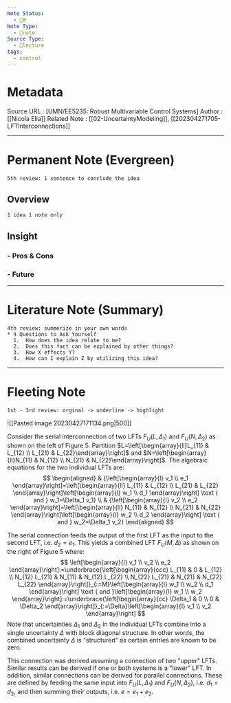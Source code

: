 ```yaml
---
Note Status:
  - 🌱0
Note Type:
  - 📄note
Source Type:
  - 🏫lecture
tags:
  - control
---
```

# Metadata
Source URL       : [UMN/EE5235: Robust Multivariable Control Systems]
Author              : [[Nicola Elia]]
Related Note     : [[02-UncertaintyModeling]], [[202304271705-LFTInterconnections]]


---

# Permanent Note (Evergreen)
	5th review: 1 sentence to conclude the idea
## Overview
	1 idea 1 note only


## Insight
### - Pros & Cons


### - Future


---

# Literature Note (Summary)
	4th review: summerize in your own words
	* 4 Questions to Ask Yourself
	  1.  How does the idea relate to me?
	  2.  Does this fact can be explained by other things?
	  3.  How X effects Y?
	  4.  How can I explain Z by utilizing this idea?


---

# Fleeting Note 
	1st - 3rd review: orginal -> underline -> highlight

![[Pasted image 20230427171134.png|500]]

Consider the serial interconnection of two LFTs $F_U\left(L, \Delta_1\right)$ and $F_U\left(N, \Delta_2\right)$ as shown on the left of Figure 5. Partition $L=\left[\begin{array}{ll}L_{11} & L_{12} \\ L_{21} & L_{22}\end{array}\right]$ and $N=\left[\begin{array}{ll}N_{11} & N_{12} \\ N_{21} & N_{22}\end{array}\right]$. The algebraic equations for the two individual LFTs are:
$$
\begin{aligned}
& {\left[\begin{array}{l}
v_1 \\
e_1
\end{array}\right]=\left[\begin{array}{ll}
L_{11} & L_{12} \\
L_{21} & L_{22}
\end{array}\right]\left[\begin{array}{l}
w_1 \\
d_1
\end{array}\right] \text { and } w_1=\Delta_1 v_1} \\
& {\left[\begin{array}{l}
v_2 \\
e_2
\end{array}\right]=\left[\begin{array}{ll}
N_{11} & N_{12} \\
N_{21} & N_{22}
\end{array}\right]\left[\begin{array}{l}
w_2 \\
d_2
\end{array}\right] \text { and } w_2=\Delta_1 v_2}
\end{aligned}
$$

The serial connection feeds the output of the first LFT as the input to the second LFT, i.e. $d_2=e_1$. This yields a combined LFT $F_U(M, \Delta)$ as shown on the right of Figure 5 where:
$$
\left[\begin{array}{l}
v_1 \\
v_2 \\
e_2
\end{array}\right]:=\underbrace{\left[\begin{array}{ccc}
L_{11} & 0 & L_{12} \\
N_{12} L_{21} & N_{11} & N_{12} L_{22} \\
N_{22} L_{21} & N_{21} & N_{22} L_{22}
\end{array}\right]}_{:=M}\left[\begin{array}{l}
w_1 \\
w_2 \\
d_1
\end{array}\right] \text { and }\left[\begin{array}{l}
w_1 \\
w_2
\end{array}\right]:=\underbrace{\left[\begin{array}{cc}
\Delta_1 & 0 \\
0 & \Delta_2
\end{array}\right]}_{:=\Delta}\left[\begin{array}{l}
v_1 \\
v_2
\end{array}\right]
$$
Note that uncertainties $\Delta_1$ and $\Delta_2$ in the individual LFTs combine into a single uncertainty $\Delta$ with block diagonal structure. In other words, the combined uncertainty $\Delta$ is "structured" as certain entries are known to be zero.

This connection was derived assuming a connection of two "upper" LFTs. Similar results can be derived if one or both systems is a "lower" LFT. In addition, similar connections can be derived for parallel connections. These are defined by feeding the same input into $F_U\left(L, \Delta_1\right)$ and $F_U\left(N, \Delta_2\right)$, i.e. $d_1=d_2$, and then summing their outputs, i.e. $e=e_1+e_2$.
